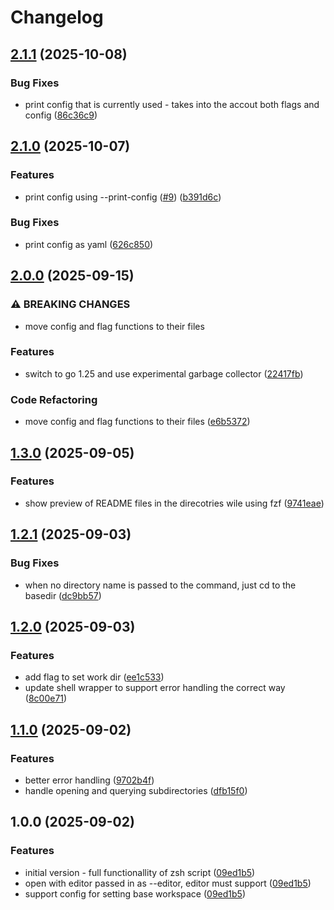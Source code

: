 # Changelog

## [2.1.1](https://github.com/Filip7/workcd-go/compare/v2.1.0...v2.1.1) (2025-10-08)


### Bug Fixes

* print config that is currently used - takes into the accout both flags and config ([86c36c9](https://github.com/Filip7/workcd-go/commit/86c36c95a081933b70f725b90ce58daf90bbf42e))

## [2.1.0](https://github.com/Filip7/workcd-go/compare/v2.0.0...v2.1.0) (2025-10-07)


### Features

* print config using --print-config ([#9](https://github.com/Filip7/workcd-go/issues/9)) ([b391d6c](https://github.com/Filip7/workcd-go/commit/b391d6c6566e89f547299423e9cf68a9d56bfa6e))


### Bug Fixes

* print config as yaml ([626c850](https://github.com/Filip7/workcd-go/commit/626c850839ccff529bbfe5f63f6acb5380253234))

## [2.0.0](https://github.com/Filip7/workcd-go/compare/v1.3.0...v2.0.0) (2025-09-15)


### ⚠ BREAKING CHANGES

* move config and flag functions to their files

### Features

* switch to go 1.25 and use experimental garbage collector ([22417fb](https://github.com/Filip7/workcd-go/commit/22417fb2952e98e07df588f42c0f90e94791928a))


### Code Refactoring

* move config and flag functions to their files ([e6b5372](https://github.com/Filip7/workcd-go/commit/e6b53728d7f88ff6891043b0178a863d8c0a9397))

## [1.3.0](https://github.com/Filip7/workcd-go/compare/v1.2.1...v1.3.0) (2025-09-05)


### Features

* show preview of README files in the direcotries wile using fzf ([9741eae](https://github.com/Filip7/workcd-go/commit/9741eaec7f8c9d022fe6cdc6a74b3f1abbf5599d))

## [1.2.1](https://github.com/Filip7/workcd-go/compare/v1.2.0...v1.2.1) (2025-09-03)


### Bug Fixes

* when no directory name is passed to the command, just cd to the basedir ([dc9bb57](https://github.com/Filip7/workcd-go/commit/dc9bb578ee46f64bab72cab23151f1fc3443e969))

## [1.2.0](https://github.com/Filip7/workcd-go/compare/v1.1.0...v1.2.0) (2025-09-03)


### Features

* add flag to set work dir ([ee1c533](https://github.com/Filip7/workcd-go/commit/ee1c5338d60074dd07ae17d4b6608d639a0853a8))
* update shell wrapper to support error handling the correct way ([8c00e71](https://github.com/Filip7/workcd-go/commit/8c00e718b09ba3b688c8e5939b25dc69471aff5a))

## [1.1.0](https://github.com/Filip7/workcd-go/compare/v1.0.0...v1.1.0) (2025-09-02)


### Features

* better error handling ([9702b4f](https://github.com/Filip7/workcd-go/commit/9702b4f9da9237015e60176d6a8d80f9e7fa2305))
* handle opening and querying subdirectories ([dfb15f0](https://github.com/Filip7/workcd-go/commit/dfb15f039a110455dafe17967b35e226024b710d))

## 1.0.0 (2025-09-02)


### Features

* initial version - full functionallity of zsh script ([09ed1b5](https://github.com/Filip7/workcd-go/commit/09ed1b590c513fbe656f6213889a613eb54db814))
* open with editor passed in as --editor, editor must support ([09ed1b5](https://github.com/Filip7/workcd-go/commit/09ed1b590c513fbe656f6213889a613eb54db814))
* support config for setting base workspace ([09ed1b5](https://github.com/Filip7/workcd-go/commit/09ed1b590c513fbe656f6213889a613eb54db814))
